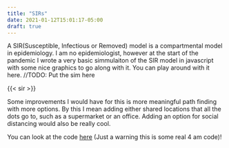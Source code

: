 ```yaml
---
title: "SIRs"
date: 2021-01-12T15:01:17-05:00
draft: true
---
```


A SIR(Susceptible, Infectious or Removed) model is a compartmental model in epidemiology. I am no epidemiologist, however at the start of the pandemic I wrote a very basic simmulaiton of the SIR model in javascript with some nice graphics to go along with it. You can play around with it here. //TODO: Put the sim here

{{< sir >}}

Some improvements I would have for this is more meaningful path finding with more options. By this I mean adding either shared locations that all the dots go to, such as a supermarket or an office. Adding an option for social distancing would also be really cool.

You can look at the code [here](https://github.com/joshayres/sirs) (Just a warning this is some real 4 am code)!
